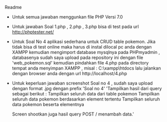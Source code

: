 Readme 
- Untuk semua jawaban menggunkan file PHP Versi 7.0 
- Untuk jawaban Soal 1.php , 2.php , 3.php bisa di test pada url http://phptester.net/ 
- Untuk Soal No 4 aplikasi sederhana untuk CRUD table pokemon. 
  Jika tidak bisa di test online maka harus di instal dilocal pc anda dengan XAMPP
  kemudian mengimport database mysqlnya pada PHPmyadmin , databasenya sudah saya upload pada repository ini dengan file 'web_pokemon.sql'
  kemudian pindahkan file 4.php pada directory tempat anda menyimpan XAMPP , misal : C:\xampp\htdocs
  lalu jalankan dengan browser anda dengan url http://localhost/4.php
- Untuk keperluan jawaban screenshot Soal no 4 , sudah saya upload dengan format .jpg dengan prefix 'Soal no 4' 
  'Tampilkan hasil dari query sebagai berikut :
      Tampilkan seluruh data dari table pokemon
      Tampilkan seluruh data pokemon berdasarkan element tertentu
      Tampilkan seluruh data pokemon beserta elementnya

   Screen shootkan juga hasil query POST / menambah data.'


